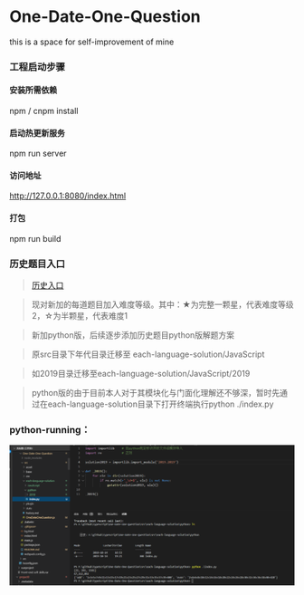 # One-Date-One-Question
this is a space for self-improvement of mine

### 工程启动步骤

#### 安装所需依赖
npm / cnpm install 

#### 启动热更新服务
npm run server  

#### 访问地址
http://127.0.0.1:8080/index.html


#### 打包
npm run build

### 历史题目入口

> [历史入口](https://github.com/dorseysen/One-Date-One-Question/blob/master/src/history.md)  


> 现对新加的每道题目加入难度等级。其中：★为完整一颗星，代表难度等级2，☆为半颗星，代表难度1

> 新加python版，后续逐步添加历史题目python版解题方案

> 原src目录下年代目录迁移至 each-language-solution/JavaScript

> 如2019目录迁移至each-language-solution/JavaScript/2019

> python版的由于目前本人对于其模块化与门面化理解还不够深，暂时先通过在each-language-solution目录下打开终端执行python ./index.py


### python-running：
![如图](https://github.com/dorseysen/One-Date-One-Question/blob/master/src/asset/images/python_run.png)


